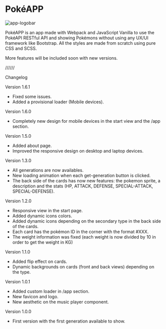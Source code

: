 # PokéAPP

![app-logobar](https://user-images.githubusercontent.com/57297760/110094855-94d09580-7d9c-11eb-9681-a2abfbbbfa36.jpg)

PokéAPP is an app made with Webpack and JavaScript Vanilla to use the PokéAPI RESTful API and showing Pokémons without using any UX/UI framework like Bootstrap. All the styles are made from scratch using pure CSS and SCSS.

More features will be included soon with new versions.

//////

Changelog

Version 1.6.1

* Fixed some issues.
* Added a provisional loader (Mobile devices).

Version 1.6.0

* Completely new design for mobile devices in the start view and the /app section.


Version 1.5.0

* Added about page.
* Improved the responsive design on desktop and laptop devices.

Version 1.3.0

* All generations are now availables.
* New loading animation when each get-generation button is clicked.
* The back side of the cards has now new features: the pokemon sprite, a description and the stats (HP, ATTACK, DEFENSE, SPECIAL-ATTACK, SPECIAL-DEFENSE).

Version 1.2.0

* Responsive view in the start page.
* Added dynamic icons colors.
* Added dynamic icons depending on the secondary type in the back side of the cards.
* Each card has the pokémon ID in the corner with the format #XXX.
* The weight information was fixed (each weight is now divided by 10 in order to get the weight in KG)

Version 1.1.0

* Added flip effect on cards.
* Dynamic backgrounds on cards (front and back views) depending on the type.

Version 1.0.1
* Added custom loader in /app section.
* New favicon and logo.
* New aesthetic on the music player component.

Version 1.0.0
* First version with the first generation available to show.
